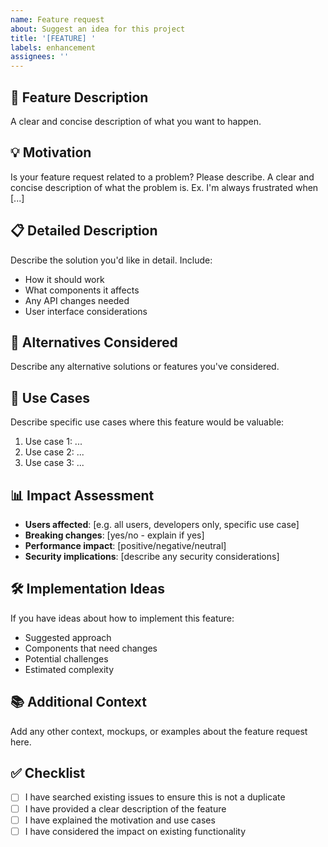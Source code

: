 ```yaml
---
name: Feature request
about: Suggest an idea for this project
title: '[FEATURE] '
labels: enhancement
assignees: ''
---
```


## 🚀 Feature Description
A clear and concise description of what you want to happen.

## 💡 Motivation
Is your feature request related to a problem? Please describe.
A clear and concise description of what the problem is. Ex. I'm always frustrated when [...]

## 📋 Detailed Description
Describe the solution you'd like in detail. Include:
- How it should work
- What components it affects
- Any API changes needed
- User interface considerations

## 🔄 Alternatives Considered
Describe any alternative solutions or features you've considered.

## 🎯 Use Cases
Describe specific use cases where this feature would be valuable:
1. Use case 1: ...
2. Use case 2: ...
3. Use case 3: ...

## 📊 Impact Assessment
- **Users affected**: [e.g. all users, developers only, specific use case]
- **Breaking changes**: [yes/no - explain if yes]
- **Performance impact**: [positive/negative/neutral]
- **Security implications**: [describe any security considerations]

## 🛠️ Implementation Ideas
If you have ideas about how to implement this feature:
- Suggested approach
- Components that need changes
- Potential challenges
- Estimated complexity

## 📚 Additional Context
Add any other context, mockups, or examples about the feature request here.

## ✅ Checklist
- [ ] I have searched existing issues to ensure this is not a duplicate
- [ ] I have provided a clear description of the feature
- [ ] I have explained the motivation and use cases
- [ ] I have considered the impact on existing functionality
